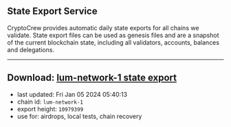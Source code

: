 ## State Export Service
CryptoCrew provides automatic daily state exports for all chains we validate. State export files can be used as genesis files and are a snapshot of the current blockchain state, including all validators, accounts, balances and delegations.

---
**Download: [lum-network-1 state export](https://dl.ccvalidators.com/SERVICE/lumnetwork/lum-network-1_export_10979399.json)**
---

- last updated: Fri Jan 05 2024 05:40:13
- chain id: `lum-network-1`
- export height: `10979399`
- use for: airdrops, local tests, chain recovery

